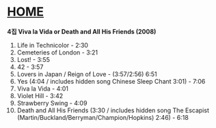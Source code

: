 # [HOME](https://github.com/GeekInTheClass/Coldplay/blob/master/README.md#album-history)

**4집 Viva la Vida or Death and All His Friends (2008)**

1.	Life in Technicolor - 2:30
2.	Cemeteries of London - 3:21
3.	Lost! - 3:55
4.	42 - 3:57
5.	Lovers in Japan / Reign of Love - (3:57/2:56)	6:51
6.	Yes (4:04 / includes hidden song Chinese Sleep Chant 3:01) - 7:06
7.	Viva la Vida - 4:01
8.	Violet Hill	 - 3:42
9.	Strawberry Swing - 4:09
10.	Death and All His Friends (3:30 / includes hidden song The Escapist (Martin/Buckland/Berryman/Champion/Hopkins) 2:46) - 6:18
